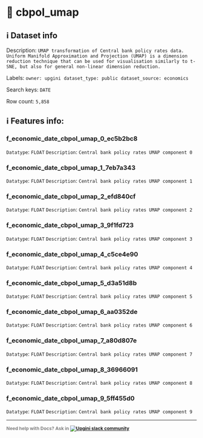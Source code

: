 # 📖 cbpol_umap 
## ℹ️ Dataset info 
Description: `UMAP transformation of Central bank policy rates data. Uniform Manifold Approximation and Projection (UMAP) is a dimension reduction technique that can be used for visualisation similarly to t-SNE, but also for general non-linear dimension reduction. ` 

Labels: ` owner: upgini ` &nbsp;` dataset_type: public ` &nbsp;` dataset_source: economics ` &nbsp;

Search keys: 
` DATE ` &nbsp;

Row count: `5,858` 

## ℹ️ Features info:

### f_economic_date_cbpol_umap_0_ec5b2bc8
`Datatype`: `FLOAT`
`Description`: `Central bank policy rates UMAP component 0`

### f_economic_date_cbpol_umap_1_7eb7a343
`Datatype`: `FLOAT`
`Description`: `Central bank policy rates UMAP component 1`

### f_economic_date_cbpol_umap_2_efd840cf
`Datatype`: `FLOAT`
`Description`: `Central bank policy rates UMAP component 2`

### f_economic_date_cbpol_umap_3_9f1fd723
`Datatype`: `FLOAT`
`Description`: `Central bank policy rates UMAP component 3`

### f_economic_date_cbpol_umap_4_c5ce4e90
`Datatype`: `FLOAT`
`Description`: `Central bank policy rates UMAP component 4`

### f_economic_date_cbpol_umap_5_d3a51d8b
`Datatype`: `FLOAT`
`Description`: `Central bank policy rates UMAP component 5`

### f_economic_date_cbpol_umap_6_aa0352de
`Datatype`: `FLOAT`
`Description`: `Central bank policy rates UMAP component 6`

### f_economic_date_cbpol_umap_7_a80d807e
`Datatype`: `FLOAT`
`Description`: `Central bank policy rates UMAP component 7`

### f_economic_date_cbpol_umap_8_36966091
`Datatype`: `FLOAT`
`Description`: `Central bank policy rates UMAP component 8`

### f_economic_date_cbpol_umap_9_5ff455d0
`Datatype`: `FLOAT`
`Description`: `Central bank policy rates UMAP component 9`



---

<span style="color:grey;font-weight:700;font-size:12px">
    Need help with Docs? Ask in
    <a href="https://4mlg.short.gy/join-upgini-community">
        <img alt="Upgini slack community" src="https://img.shields.io/badge/slack-@upgini-orange.svg?logo=slack">
    </a>
</span>